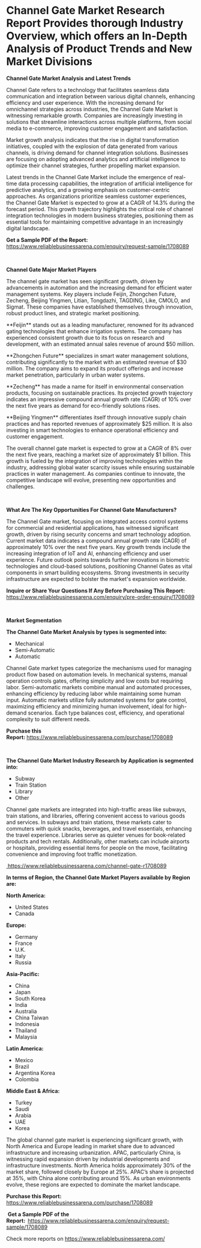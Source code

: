 <p><h1>Channel Gate Market Research Report Provides thorough Industry Overview, which offers an In-Depth Analysis of Product Trends and New Market Divisions</h1></p><p><strong>Channel Gate Market Analysis and Latest Trends</strong></p>
<p><p>Channel Gate refers to a technology that facilitates seamless data communication and integration between various digital channels, enhancing efficiency and user experience. With the increasing demand for omnichannel strategies across industries, the Channel Gate Market is witnessing remarkable growth. Companies are increasingly investing in solutions that streamline interactions across multiple platforms, from social media to e-commerce, improving customer engagement and satisfaction.</p><p>Market growth analysis indicates that the rise in digital transformation initiatives, coupled with the explosion of data generated from various channels, is driving demand for channel integration solutions. Businesses are focusing on adopting advanced analytics and artificial intelligence to optimize their channel strategies, further propelling market expansion.</p><p>Latest trends in the Channel Gate Market include the emergence of real-time data processing capabilities, the integration of artificial intelligence for predictive analytics, and a growing emphasis on customer-centric approaches. As organizations prioritize seamless customer experiences, the Channel Gate Market is expected to grow at a CAGR of 14.3% during the forecast period. This growth trajectory highlights the critical role of channel integration technologies in modern business strategies, positioning them as essential tools for maintaining competitive advantage in an increasingly digital landscape.</p></p>
<p><strong>Get a Sample PDF of the Report:&nbsp;</strong> <a href="https://www.reliablebusinessarena.com/enquiry/request-sample/1708089?utm_campaign=3268&utm_medium=2&utm_source=Github&utm_content=ia&utm_term=25032025&utm_id=channel-gate">https://www.reliablebusinessarena.com/enquiry/request-sample/1708089</a></p>
<p>&nbsp;</p>
<p><strong>Channel Gate Major Market Players</strong></p>
<p><p>The channel gate market has seen significant growth, driven by advancements in automation and the increasing demand for efficient water management systems. Key players include Feijin, Zhongchen Future, Zecheng, Beijing Yingmen, Litian, Tongdazhi, TAGDING, Like, CMOLO, and Sigmat. These companies have established themselves through innovation, robust product lines, and strategic market positioning.</p><p>**Feijin** stands out as a leading manufacturer, renowned for its advanced gating technologies that enhance irrigation systems. The company has experienced consistent growth due to its focus on research and development, with an estimated annual sales revenue of around $50 million.</p><p>**Zhongchen Future** specializes in smart water management solutions, contributing significantly to the market with an estimated revenue of $30 million. The company aims to expand its product offerings and increase market penetration, particularly in urban water systems.</p><p>**Zecheng** has made a name for itself in environmental conservation products, focusing on sustainable practices. Its projected growth trajectory indicates an impressive compound annual growth rate (CAGR) of 10% over the next five years as demand for eco-friendly solutions rises.</p><p>**Beijing Yingmen** differentiates itself through innovative supply chain practices and has reported revenues of approximately $25 million. It is also investing in smart technologies to enhance operational efficiency and customer engagement.</p><p>The overall channel gate market is expected to grow at a CAGR of 8% over the next five years, reaching a market size of approximately $1 billion. This growth is fueled by the integration of improving technologies within the industry, addressing global water scarcity issues while ensuring sustainable practices in water management. As companies continue to innovate, the competitive landscape will evolve, presenting new opportunities and challenges.</p></p>
<p>&nbsp;</p>
<p><strong>What Are The Key Opportunities For Channel Gate Manufacturers?</strong></p>
<p><p>The Channel Gate market, focusing on integrated access control systems for commercial and residential applications, has witnessed significant growth, driven by rising security concerns and smart technology adoption. Current market data indicates a compound annual growth rate (CAGR) of approximately 10% over the next five years. Key growth trends include the increasing integration of IoT and AI, enhancing efficiency and user experience. Future outlook points towards further innovations in biometric technologies and cloud-based solutions, positioning Channel Gates as vital components in smart building ecosystems. Strong investments in security infrastructure are expected to bolster the market's expansion worldwide.</p></p>
<p><strong>Inquire or Share Your Questions If Any Before Purchasing This Report:</strong> <a href="https://www.reliablebusinessarena.com/enquiry/pre-order-enquiry/1708089?utm_campaign=3268&utm_medium=2&utm_source=Github&utm_content=ia&utm_term=25032025&utm_id=channel-gate">https://www.reliablebusinessarena.com/enquiry/pre-order-enquiry/1708089</a></p>
<p>&nbsp;</p>
<p><strong>Market Segmentation</strong></p>
<p><strong>The Channel Gate Market Analysis by types is segmented into:</strong></p>
<p><ul><li>Mechanical</li><li>Semi-Automatic</li><li>Automatic</li></ul></p>
<p><p>Channel Gate market types categorize the mechanisms used for managing product flow based on automation levels. In mechanical systems, manual operation controls gates, offering simplicity and low costs but requiring labor. Semi-automatic markets combine manual and automated processes, enhancing efficiency by reducing labor while maintaining some human input. Automatic markets utilize fully automated systems for gate control, maximizing efficiency and minimizing human involvement, ideal for high-demand scenarios. Each type balances cost, efficiency, and operational complexity to suit different needs.</p></p>
<p><strong>Purchase this Report:&nbsp;</strong><a href="https://www.reliablebusinessarena.com/purchase/1708089?utm_campaign=3268&utm_medium=2&utm_source=Github&utm_content=ia&utm_term=25032025&utm_id=channel-gate">https://www.reliablebusinessarena.com/purchase/1708089</a></p>
<p>&nbsp;</p>
<p><strong>The Channel Gate Market Industry Research by Application is segmented into:</strong></p>
<p><ul><li>Subway</li><li>Train Station</li><li>Library</li><li>Other</li></ul></p>
<p><p>Channel gate markets are integrated into high-traffic areas like subways, train stations, and libraries, offering convenient access to various goods and services. In subways and train stations, these markets cater to commuters with quick snacks, beverages, and travel essentials, enhancing the travel experience. Libraries serve as quieter venues for book-related products and tech rentals. Additionally, other markets can include airports or hospitals, providing essential items for people on the move, facilitating convenience and improving foot traffic monetization.</p></p>
<p><a href="https://www.reliablebusinessarena.com/channel-gate-r1708089?utm_campaign=3268&utm_medium=2&utm_source=Github&utm_content=ia&utm_term=25032025&utm_id=channel-gate">&nbsp;https://www.reliablebusinessarena.com/channel-gate-r1708089</a></p>
<p><strong>In terms of Region, the Channel Gate Market Players available by Region are:</strong></p>
<p>
    <p> <strong> North America: </strong>
        <ul>
            <li>United States</li>
            <li>Canada</li>
        </ul>
        </p> 
    <p> <strong> Europe: </strong>
        <ul>
            <li>Germany</li>
            <li>France</li>
            <li>U.K.</li>
            <li>Italy</li>
            <li>Russia</li>
        </ul>
        </p> 
    <p> <strong> Asia-Pacific: </strong>
        <ul>
            <li>China</li>
            <li>Japan</li>
            <li>South Korea</li>
            <li>India</li>
            <li>Australia</li>
            <li>China Taiwan</li>
            <li>Indonesia</li>
            <li>Thailand</li>
            <li>Malaysia</li>
        </ul>
        </p> 
    <p> <strong> Latin America: </strong>
        <ul>
            <li>Mexico</li>
            <li>Brazil</li>
            <li>Argentina Korea</li>
            <li>Colombia</li>
        </ul>
        </p> 
    <p> <strong> Middle East & Africa: </strong>
        <ul>
            <li>Turkey</li>
            <li>Saudi</li>
            <li>Arabia</li>
            <li>UAE</li>
            <li>Korea</li>
        </ul>
    </p>
    </p>
<p><p>The global channel gate market is experiencing significant growth, with North America and Europe leading in market share due to advanced infrastructure and increasing urbanization. APAC, particularly China, is witnessing rapid expansion driven by industrial developments and infrastructure investments. North America holds approximately 30% of the market share, followed closely by Europe at 25%. APAC’s share is projected at 35%, with China alone contributing around 15%. As urban environments evolve, these regions are expected to dominate the market landscape.</p></p>
<p><strong>Purchase this Report: </strong><a href="https://www.reliablebusinessarena.com/purchase/1708089?utm_campaign=3268&utm_medium=2&utm_source=Github&utm_content=ia&utm_term=25032025&utm_id=channel-gate">https://www.reliablebusinessarena.com/purchase/1708089</a></p>
<p>&nbsp;<strong>Get a Sample PDF of the Report:&nbsp;&nbsp;</strong><a href="https://www.reliablebusinessarena.com/enquiry/request-sample/1708089?utm_campaign=3268&utm_medium=2&utm_source=Github&utm_content=ia&utm_term=25032025&utm_id=channel-gate">https://www.reliablebusinessarena.com/enquiry/request-sample/1708089</a></p>
<p><strong></strong></p>
<p>Check more reports on <a href="https://www.reliablebusinessarena.com/?utm_campaign=3268&utm_medium=2&utm_source=Github&utm_content=ia&utm_term=25032025&utm_id=channel-gate">https://www.reliablebusinessarena.com/</a></p>